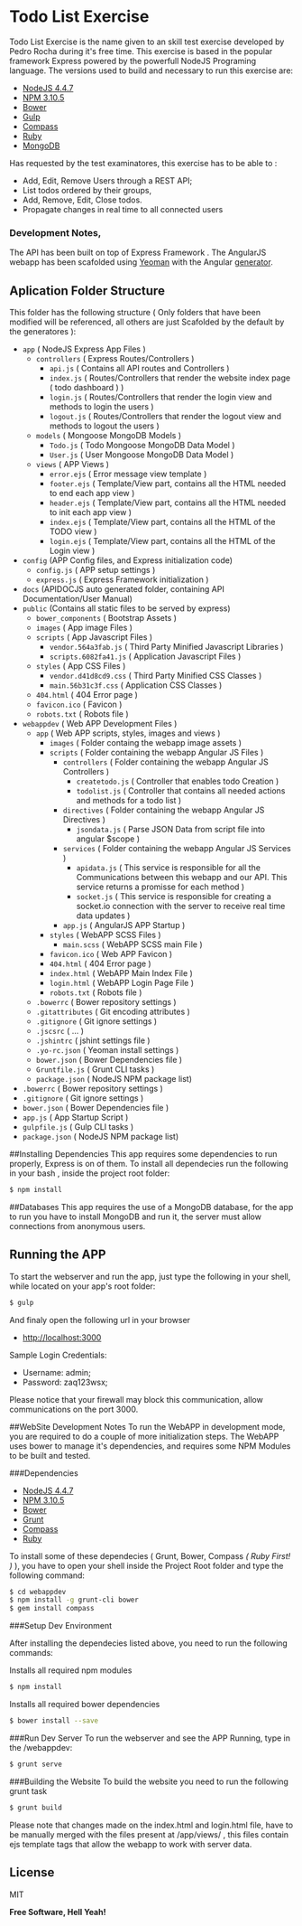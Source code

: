 # Todo List Exercise


Todo List Exercise is the name given to an skill test exercise developed by Pedro Rocha during it's free time.
This exercise is based in the popular framework Express powered by the powerfull NodeJS Programing language. The versions used to build and necessary to run this exercise are:

  - [NodeJS 4.4.7][nodejs]
  - [NPM 3.10.5][npm]
  - [Bower][bower]
  - [Gulp][gulp]
  - [Compass][compass]
  - [Ruby][ruby]
  - [MongoDB][mongo]

Has requested by the test examinatores, this exercise has to be able to :

  - Add, Edit, Remove Users through a REST API;
  - List todos ordered by their groups,
  - Add, Remove, Edit, Close todos.
  - Propagate changes in real time to all connected users


### Development Notes,
The API has been built on top of Express Framework .
The AngularJS webapp has been scafolded using [Yeoman][yo] with the Angular [generator][yoangular].



## Aplication Folder Structure

This folder has the following structure ( Only folders that have been modified will be referenced, all others are just Scafolded by the default by the generatores ):
  - `app` ( NodeJS Express App Files )
    -  `controllers` ( Express Routes/Controllers )
        -  `api.js` ( Contains all API routes and Controllers )
        -  `index.js` ( Routes/Controllers that render the website index page ( todo dashboard ) )
        -  `login.js` ( Routes/Controllers that render the login view and methods to login the users )
        -  `logout.js` ( Routes/Controllers that render the logout view and methods to logout the users )
    -  `models` ( Mongoose MongoDB Models )
        -  `Todo.js` ( Todo Mongoose MongoDB Data Model  )
        -  `User.js` ( User Mongoose MongoDB Data Model  )
    -  `views` ( APP Views )
        -  `error.ejs` ( Error message view template  )
        -  `footer.ejs` ( Template/View part, contains all the HTML needed to end each app view )
        -  `header.ejs` ( Template/View part, contains all the HTML needed to init each app view )
        -  `index.ejs` (  Template/View part, contains all the HTML of the TODO view )
        -  `login.ejs` (  Template/View part, contains all the HTML of the Login view )
 - `config` (APP Config files, and Express initialization code)
    -  `config.js` ( APP setup settings )
    -  `express.js` ( Express Framework initialization )
 - `docs` (APIDOCJS auto generated folder, containing API Documentation/User Manual)
 - `public` (Contains all static files to be served by express)
    -  `bower_components` ( Bootstrap Assets )
    -  `images` ( App image Files )
    -  `scripts` ( App Javascript Files )
        -  `vendor.564a3fab.js` ( Third Party Minified Javascript Libraries )
        -  `scripts.6082fa41.js` ( Application Javascript Files )
    -  `styles` ( App CSS Files )
        -  `vendor.d41d8cd9.css` ( Third Party Minified CSS Classes )
        -  `main.56b31c3f.css` ( Application CSS Classes )
    -  `404.html` ( 404 Error page )
    -  `favicon.ico` ( Favicon )
    -  `robots.txt` ( Robots file )
 - `webappdev` ( Web APP Development Files )
    -  `app` ( Web APP scripts, styles, images and views )
        -  `images` ( Folder containg the webapp image assets )
        -  `scripts` ( Folder containing the webapp Angular JS Files )
            -  `controllers` ( Folder containing the webapp Angular JS Controllers )
                -  `createtodo.js` ( Controller that enables todo Creation )
                -  `todolist.js` ( Controller that contains all needed actions and methods for a todo list )
            -  `directives` ( Folder containing the webapp Angular JS Directives )
                -  `jsondata.js` ( Parse JSON Data from script file into angular $scope  )
            -  `services` ( Folder containing the webapp Angular JS Services )
                -  `apidata.js` ( This service is responsible for all the Communications between this webapp and our API. This service returns a promisse for each method )
                -  `socket.js` ( This service is responsible for creating a socket.io connection with the server to receive real time data updates )
            -  `app.js` ( AngularJS APP Startup   )
        -  `styles` ( WebAPP SCSS Files )
            -  `main.scss` ( WebAPP SCSS main File )
        -  `favicon.ico` ( Web APP Favicon )
        -  `404.html` ( 404 Error page )
        -  `index.html` ( WebAPP Main Index File )
        -  `login.html` ( WebAPP Login Page File )
        -  `robots.txt` ( Robots file )
    -  `.bowerrc` ( Bower repository settings )
    -  `.gitattributes` ( Git encoding attributes )
    -  `.gitignore` ( Git ignore settings )
    -  `.jscsrc` ( ... )
    -  `.jshintrc` ( jshint settings file )
    -  `.yo-rc.json` ( Yeoman install settings )
    -  `bower.json` ( Bower Dependencies file )
    -  `Gruntfile.js` ( Grunt CLI tasks )
    -  `package.json` ( NodeJS NPM package list)
 -  `.bowerrc` ( Bower repository settings )
 -  `.gitignore` ( Git ignore settings )
 -  `bower.json` ( Bower Dependencies file )
 -  `app.js` ( App Startup Script )
 -  `gulpfile.js` ( Gulp CLI tasks )
 -  `package.json` ( NodeJS NPM package list)

##Installing Dependencies
This app requires some dependencies to run properly, Express is on of them.
To install all dependecies run the following in your bash , inside the project root folder:


```sh
$ npm install
```



##Databases
This app requires the use of a MongoDB database, for the app to run you have to install MongoDB and run it, the server must allow connections from anonymous users.



## Running the APP

To start the webserver and run the app, just type the following in your shell, while located on your app's root folder:

```sh
$ gulp
```

And finaly open the following url in your browser

 - [http://localhost:3000][localhost]

Sample Login Credentials:

 - Username: admin;
 - Password: zaq123wsx;

Please notice that your firewall may block this communication, allow communications on the port 3000.


##WebSite Development Notes
To run the WebAPP in development mode, you are required to do a couple of more initialization steps.
The WebAPP uses bower to manage it's dependencies, and requires some NPM Modules to be built and tested.

###Dependencies

  - [NodeJS 4.4.7][nodejs]
  - [NPM 3.10.5][npm]
  - [Bower][bower]
  - [Grunt][grunt]
  - [Compass][compass]
  - [Ruby][ruby]

To install some of these dependecies ( Grunt, Bower, Compass *( Ruby First! )* ), you have to open your shell inside the Project Root folder and type the following command:


```sh
$ cd webappdev
$ npm install -g grunt-cli bower
$ gem install compass

```

###Setup Dev Environment

After installing the dependecies listed above, you need to run the following commands:

Installs all required npm modules

```sh
$ npm install
```

Installs all required bower dependencies

```sh
$ bower install --save
```

###Run Dev Server
To run the webserver and see the APP Running, type in the <Project Root>/webappdev:

```sh
$ grunt serve
```

###Building the Website
To build the website you need to run the following grunt task

```sh
$ grunt build
```

Please note that changes made on the index.html and login.html file, have to be manually merged with the files present at <ProjectRoot>/app/views/ , this files contain ejs template tags that allow the webapp to work with server data.







License
----

MIT


**Free Software, Hell Yeah!**

[//]: # (These are reference links used in the body of this note and get stripped out when the markdown processor does its job. There is no need to format nicely because it shouldn't be seen. Thanks SO - http://stackoverflow.com/questions/4823468/store-comments-in-markdown-syntax)


   [mongo]: <https://www.mongodb.com/>
   [yo]: <http://yeoman.io>
   [yoangular]: <https://github.com/yeoman/generator-angular#readme>
   [localhost]: <http://localhost:3000>
   [nodejs]: <https://nodejs.org/en/>
   [npm]: <https://www.npmjs.com/>
   [bower]: <https://bower.io/>
   [gulp]: <http://gulpjs.com/>
   [grunt]: <http://gruntjs.com/>
   [compass]: <https://rubygems.org/gems/compass/versions/1.0.3>
   [ruby]: <http://rubyinstaller.org/downloads/>
